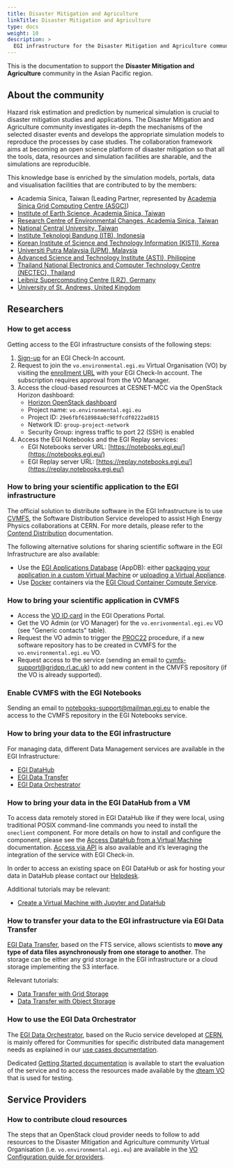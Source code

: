 ```yaml
---
title: Disaster Mitigation and Agriculture
linkTitle: Disaster Mitigation and Agriculture
type: docs
weight: 10
description: >
  EGI infrastructure for the Disaster Mitigation and Agriculture community
---
```


This is the documentation to support the **Disaster Mitigation and Agriculture**
community in the Asian Pacific region.

## About the community

Hazard risk estimation and prediction by numerical simulation is crucial to
disaster mitigation studies and applications. The Disaster Mitigation and Agriculture
community investigates in-depth the mechanisms of the selected disaster events and
develops the appropriate simulation models to reproduce the processes by case studies.
The collaboration framework aims at becoming an open science platform of disaster
mitigation so that all the tools, data, resources and simulation facilities are sharable,
and the simulations are reproducible.

This knowledge base is enriched by the simulation models, portals, data and visualisation
facilities that are contributed to by the members:

* Academia Sinica, Taiwan (Leading Partner, represented by
  [Academia Sinica Grid Computing Centre (ASGC)](https://www.twgrid.org/wordpress/))
* [Institute of Earth Science, Academia Sinica, Taiwan](https://www.earth.sinica.edu.tw/en)
* [Research Centre of Environmental Changes, Academia Sinica, Taiwan](https://rcec.sinica.edu.tw/index_en.php)
* [National Central University, Taiwan](https://www.ncu.edu.tw/tw/index.html)
* [Institute Teknologi Bandung (ITB), Indonesia](https://www.itb.ac.id/)
* [Korean Institute of Science and Technology Information (KISTI), Korea](https://www.kisti.re.kr/eng/)
* [Universiti Putra Malaysia (UPM), Malaysia](https://upm.edu.my/)
* [Advanced Science and Technology Institute (ASTI), Philippine](https://asti.dost.gov.ph/)
* [Thailand National Electronics and Computer Technology Centre (NECTEC), Thailand](https://www.nectec.or.th/en/)
* [Leibniz Supercomputing Centre (LRZ), Germany](https://www.lrz.de/english/)
* [University of St. Andrews, United Kingdom](https://www.st-andrews.ac.uk/)

## Researchers

### How to get access

Getting access to the EGI infrastructure consists of the following steps:

1. [Sign-up](../../../aai/check-in/signup/) for an EGI Check-In account.
1. Request to join the `vo.environmental.egi.eu` Virtual Organisation (VO)
    by visiting the [enrollment URL](https://aai.egi.eu/registry/co_petitions/start/coef:369)
    with your EGI Check-In account. The subscription requires approval from the
    VO Manager.
1. Access the cloud-based resources at CESNET-MCC via the OpenStack Horizon dashboard:
   * [Horizon OpenStack dashboard](https://dashboard.cloud.muni.cz/)
   * Project name: `vo.environmental.egi.eu`
   * Project ID: `29e6fbf618984a0c98ffcdf0222ad815`
   * Network ID: `group-project-network`
   * Security Group: ingress traffic to port 22 (SSH) is enabled
1. Access the EGI Notebooks and the EGI Replay services:
   * EGI Notebooks server URL: [https://notebooks.egi.eu/](https://notebooks.egi.eu/)
   * EGI Replay server URL: [https://replay.notebooks.egi.eu/](https://replay.notebooks.egi.eu/)

### How to bring your scientific application to the EGI infrastructure

The official solution to distribute software in the EGI Infrastructure
is to use [CVMFS](https://cernvm.cern.ch/fs/), the Software
Distribution Service developed to assist High Energy Physics collaborations
at CERN. For more details, please refer to the
[Contend Distribution](../../../compute/software-distribution/) documentation.

The following alternative solutions for sharing scientific software in the
EGI Infrastructure are also available:

* Use the [EGI Applications Database](https://appdb.egi.eu/) (AppDB):
  either [packaging your application in a custom Virtual Machine](../../../compute/cloud-compute/images/)
  or [uploading a Virtual Appliance](https://wiki.appdb.egi.eu/main:faq:how_to_register_a_virtual_appliance).
* Use [Docker](https://www.docker.com/) containers via the
  [EGI Cloud Container Compute Service](../../../compute/cloud-container-compute/).

### How to bring your scientific application in CVMFS

* Access the [VO ID card](https://operations-portal.egi.eu/vo/view/voname/vo.environmental.egi.eu)
  in the EGI Operations Portal.
* Get the VO Admin (or VO Manager) for the `vo.enrivonmental.egi.eu` VO
  (see "Generic contacts" table).
* Request the VO admin to trigger the
  [PROC22](https://ims.egi.eu/display/EGIPP/PROC22+Support+for+CVMFS+replication+across+the+EGI+Infrastructure)
  procedure, if a new software repository has to be created in CVMFS
  for the `vo.environmental.egi.eu` VO.
* Request access to the service (sending an email to cvmfs-support@gridpp.rl.ac.uk)
  to add new content in the CMVFS repository (if the VO is already supported).

### Enable CVMFS with the EGI Notebooks

Sending an email to notebooks-support@mailman.egi.eu to enable
the access to the CVMFS repository in the EGI Notebooks service.

### How to bring your data to the EGI infrastructure

For managing data, different Data Management services are available in the EGI Infrastructure:

* [EGI DataHub](../../../data/management/datahub/)
* [EGI Data Transfer](../../../data/management/data-transfer/)
* [EGI Data Orchestrator](../../../data/management/rucio/)

### How to bring your data in the EGI DataHub from a VM

To access data remotely stored in EGI DataHub like if they were local,
using traditional POSIX command-line commands you need to install the
`oneclient` component. For more details on how to install and configure
the component, please see the
[Access DataHub from a Virtual Machine](../../../tutorials/vm-datahub/)
documentation. [Access via API](../../../data/management/datahub/api/)
is also available and it’s leveraging the integration of the service with EGI Check-in.

In order to access an existing space on EGI DataHub or ask for hosting
your data in DataHub please contact our [Helpdesk](https://ggus.eu/).

Additional tutorials may be relevant:

* [Create a Virtual Machine with Jupyter and DataHub](../../../tutorials/jupyter-datahub-virtual-machine/)

### How to transfer your data to the EGI infrastructure via EGI Data Transfer

[EGI Data Transfer](https://www.egi.eu/service/data-transfer/),
based on the FTS service, allows scientists to
**move any type of data files asynchronously from one storage to another**.
The storage can be either any grid storage in the EGI infrastructure
or a cloud storage implementing the S3 interface.

Relevant tutorials:

* [Data Transfer with Grid Storage](../../../tutorials/data-transfer-grid-storage/)
* [Data Transfer with Object Storage](../../../tutorials/data-transfer-object-storage/)

### How to use the  EGI Data Orchestrator

The [EGI Data Orchestrator](../../../data/management/rucio/),
based on the Rucio service developed at [CERN](https://rucio.cern.ch/),
is mainly offered for Communities for specific distributed data management
needs as explained in our [use cases documentation](../../../data/management/rucio/#rucio-use-cases).

Dedicated [Getting Started documentation](../../../data/management/rucio/getting-started/)
is available to start the evaluation of the service and to access
the resources made available by the
[dteam VO](../../../data/management/rucio/dteam-vo/)
that is used for  testing.

## Service Providers

### How to contribute cloud resources

The steps that an OpenStack cloud provider needs to follow to add resources
to the Disaster Mitigation and Agriculture community
Virtual Organisation (i.e. `vo.environmental.egi.eu`) are available in the
[VO Configuration guide for providers](../../../../providers/cloud-compute/openstack/vo_config).
